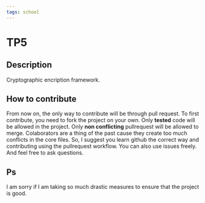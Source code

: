 ```yaml
---
tags: school
---
```


# TP5

## Description

Cryptographic encription framework.

## How to contribute
From now on, the only way to contribute will be through pull request.
To first contribute, you need to fork the project on your own. 
Only **tested** code will be allowed in the project.
Only **non conflicting** pullrequest will be allowed to merge. 
Colaborators are a thing of the past cause they create too much conflicts in the core files.
So, I suggest you learn github the correct way and contributing using the pullrequest workflow.
You can also use issues freely. And feel free to ask questions.

## Ps
I am sorry if I am taking so much drastic measures to ensure that the project is good.
